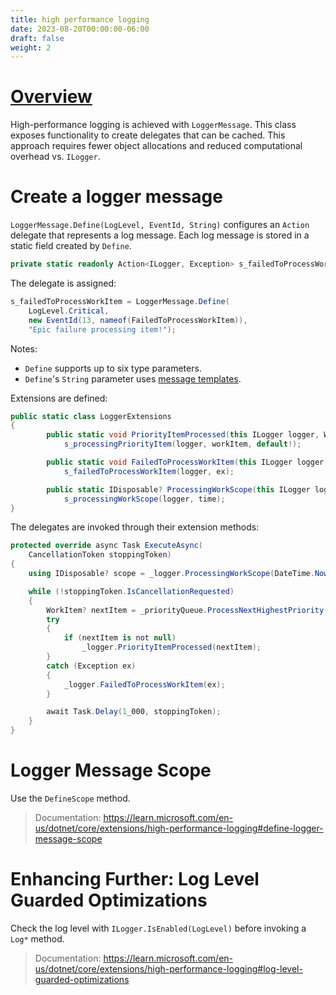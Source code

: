```yaml
---
title: high performance logging
date: 2023-08-20T00:00:00-06:00
draft: false
weight: 2
---
```


# [Overview](https://learn.microsoft.com/en-us/dotnet/core/extensions/high-performance-logging)  

High-performance logging is achieved with `LoggerMessage`. This class exposes functionality to create delegates that can be cached. This approach requires fewer object allocations and reduced computational overhead vs. `ILogger`.

# Create a logger message
`LoggerMessage.Define(LogLevel, EventId, String)` configures an `Action` delegate that represents a log message. Each log message is stored in a static field created by `Define`.

```cs
private static readonly Action<ILogger, Exception> s_failedToProcessWorkItem;
```

The delegate is assigned:
```cs
s_failedToProcessWorkItem = LoggerMessage.Define(
    LogLevel.Critical,
    new EventId(13, nameof(FailedToProcessWorkItem)),
    "Epic failure processing item!");
```

Notes:
- `Define` supports up to six type parameters.
- `Define`'s `String` parameter uses [message templates](../overview#message-templates). 

Extensions are defined:
```cs
public static class LoggerExtensions 
{
        public static void PriorityItemProcessed(this ILogger logger, WorkItem workItem) => 
            s_processingPriorityItem(logger, workItem, default!);

        public static void FailedToProcessWorkItem(this ILogger logger, Exception ex) => 
            s_failedToProcessWorkItem(logger, ex);

        public static IDisposable? ProcessingWorkScope(this ILogger logger, DateTime time) => 
            s_processingWorkScope(logger, time);
}
```

The delegates are invoked through their extension methods:
```cs
protected override async Task ExecuteAsync(
    CancellationToken stoppingToken)
{
    using IDisposable? scope = _logger.ProcessingWorkScope(DateTime.Now);

    while (!stoppingToken.IsCancellationRequested)
    {
        WorkItem? nextItem = _priorityQueue.ProcessNextHighestPriority();
        try
        {
            if (nextItem is not null)
                _logger.PriorityItemProcessed(nextItem);
        }
        catch (Exception ex)
        {
            _logger.FailedToProcessWorkItem(ex);
        }

        await Task.Delay(1_000, stoppingToken);
    }
}
```

# Logger Message Scope
Use the `DefineScope` method.   
> Documentation: https://learn.microsoft.com/en-us/dotnet/core/extensions/high-performance-logging#define-logger-message-scope

# Enhancing Further: Log Level Guarded Optimizations
Check the log level with `ILogger.IsEnabled(LogLevel)` before invoking a `Log*` method.  
> Documentation:  https://learn.microsoft.com/en-us/dotnet/core/extensions/high-performance-logging#log-level-guarded-optimizations